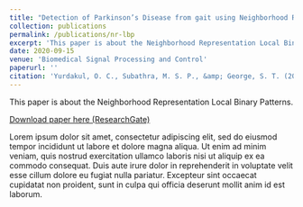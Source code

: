 ```yaml
---
title: "Detection of Parkinson’s Disease from gait using Neighborhood Representation Local Binary Patterns"
collection: publications
permalink: /publications/nr-lbp
excerpt: 'This paper is about the Neighborhood Representation Local Binary Patterns.'
date: 2020-09-15
venue: 'Biomedical Signal Processing and Control'
paperurl: ''
citation: 'Yurdakul, O. C., Subathra, M. S. P., &amp; George, S. T. (2020). Detection of Parkinson’s Disease from gait using Neighborhood Representation Local Binary Patterns. <i>Biomedical Signal Processing and Control</i>, <i>62</i>, 102070. <a href="https://doi.org/10.1016/j.bspc.2020.102070">https://doi.org/10.1016/j.bspc.2020.102070</a>'
---
```

This paper is about the Neighborhood Representation Local Binary Patterns.

[Download paper here (ResearchGate)](https://www.researchgate.net/publication/343048190_Detection_of_Parkinson's_Disease_from_gait_using_Neighborhood_Representation_Local_Binary_Patterns)

Lorem ipsum dolor sit amet, consectetur adipiscing elit, sed do eiusmod tempor incididunt ut labore et dolore magna aliqua. Ut enim ad minim veniam, quis nostrud exercitation ullamco laboris nisi ut aliquip ex ea commodo consequat. Duis aute irure dolor in reprehenderit in voluptate velit esse cillum dolore eu fugiat nulla pariatur. Excepteur sint occaecat cupidatat non proident, sunt in culpa qui officia deserunt mollit anim id est laborum.